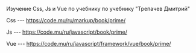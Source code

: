 Изучение Css, Js и Vue по учебнику по учебнику "Трепачев Дмитрий"

Css --- https://code.mu/ru/markup/book/prime/

Js --- https://code.mu/ru/javascript/book/prime/

Vue --- https://code.mu/ru/javascript/framework/vue/book/prime/
